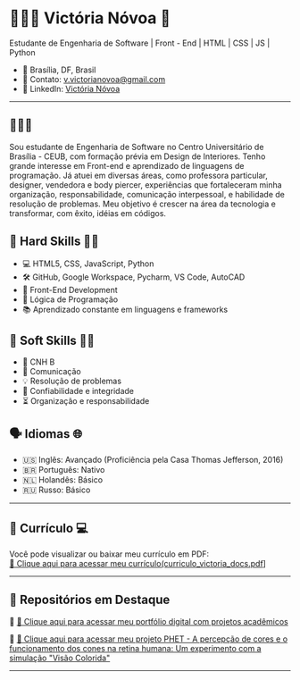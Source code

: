 # 👩🏻‍💻 Victória Nóvoa 🥀

Estudante de Engenharia de Software | Front - End | HTML | CSS | JS | Python

- 📍 Brasília, DF, Brasil  
- 📧 Contato: v.victorianovoa@gmail.com 
- 🔗 LinkedIn: [Victória Nóvoa](https://www.linkedin.com/in/victória-nóvoa/) 

---
## 🤩🤩🤩 

Sou estudante de Engenharia de Software no Centro Universitário de Brasília - CEUB, com formação prévia em Design de Interiores. Tenho grande interesse em Front-end e aprendizado de linguagens de programação. Já atuei em diversas áreas, como professora particular, designer, vendedora e body piercer, experiências que fortaleceram minha organização, responsabilidade, comunicação interpessoal, e habilidade de resolução de problemas. Meu objetivo é crescer na área da tecnologia e transformar, com êxito,  idéias em códigos. 



## 🌟 Hard Skills 💅🏻

- 💻 HTML5, CSS, JavaScript, Python  
- 🛠️ GitHub, Google Workspace, Pycharm, VS Code, AutoCAD
- 🎨 Front-End Development 
- 🧠 Lógica de Programação  
- 📚 Aprendizado constante em linguagens e frameworks

## 🌟 Soft Skills 💅🏻

- 🚗 CNH B
- 💬 Comunicação  
- 💡 Resolução de problemas
- 🤍 Confiabilidade e integridade
- ⏳ Organização e responsabilidade 


## 🗣️ Idiomas 🌐

- 🇺🇸 Inglês: Avançado (Proficiência pela Casa Thomas Jefferson, 2016)
- 🇧🇷 Português: Nativo
- 🇳🇱 Holandês: Básico
- 🇷🇺 Russo: Básico

---

## 📄 Currículo 💻


Você pode visualizar ou baixar meu currículo em PDF:  
[📎 Clique aqui para acessar meu currículo(curriculo_victoria_docs.pdf](https://github.com/user-attachments/files/19763054/curriculo_victoria_docs.pdf)]


---

## 📌 Repositórios em Destaque

🔹 [📎 Clique aqui para acessar meu portfólio digital com projetos acadêmicos](https://github.com/user-attachments/files/19763190/portfolio_victoria_novoa.pdf) 

🔹 [📎 Clique aqui para acessar meu projeto PHET - A percepção de cores e o funcionamento dos cones na retina humana: Um experimento com a simulação "Visão Colorida" ](https://github.com/user-attachments/files/19763260/PHET_projeto.pdf)


---





